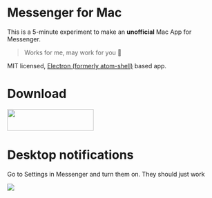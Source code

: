 # Messenger for Mac

This is a 5-minute experiment to make an **unofficial** Mac App for Messenger. 

> Works for me, may work for you :metal: 

MIT licensed, [Electron (formerly atom-shell)](https://github.com/atom/atom-shell) based app.

# Download

[<img src="https://upx.cz/23r" width="200" height="50">](https://github.com/marekhrabe/messenger/releases)

# Desktop notifications

Go to Settings in Messenger and turn them on. They should just work

![](https://upx.cz/23K)
